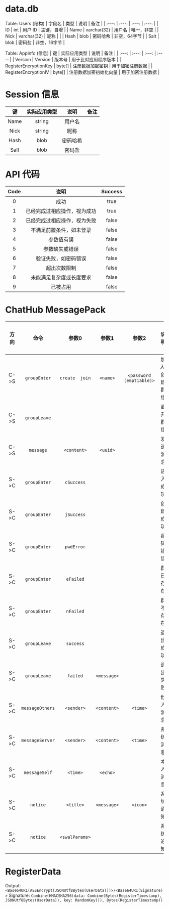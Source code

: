# data.db
Table: Users (结构)
| 字段名 | 类型 | 说明 |	备注 |
| :---: | :---: | :---: | :---: |
| ID | int | 用户 ID | 主键，自增 |
| Name | varchar(32) | 用户名 | 唯一，非空 |
| Nick | varchar(32) | 昵称 |  |
| Hash | blob | 密码哈希 | 非空，64字节 |
| Salt | blob | 密码盐 | 非空，16字节 |

Table: AppInfo (信息)
| 键 | 实际应用类型 | 说明 | 备注 |
| :---: | :---: | :---: | :---: |
| Version | Version | 版本号 | 用于比对应用程序版本 |
| RegisterEncryptionKey | byte[] | 注册数据加密密钥 | 用于加密注册数据 |
| RegisterEncryptionIV | byte[] | 注册数据加密初始化向量 | 用于加密注册数据 |


# Session 信息
|  键  | 实际应用类型 |  说明  | 备注 |
| :--: | :---------: | :----: | :--: |
| Name |   string    | 用户名 |      |
| Nick |   string    |  昵称  |      |
| Hash |    blob     |密码哈希|      |
| Salt |    blob     | 密码盐 |      |


# API 代码
| Code |            说明            | Success |
| :--: | :------------------------: |:-------:|
|  0   |            成功            |  true   |
|  1   | 已经完成过相应操作，视为成功 |  true   |
|  2   | 已经完成过相应操作，视为失败 |  false  |
|  3   |  不满足前置条件，如未登录   |  false  |
|  4   |         参数值有误         |  false  |
|  5   |       参数缺失或错误        |  false  |
|  6   |    验证失败，如密码错误     |  false  |
|  7   |        超出次数限制        |  false  |
|  8   |  未能满足复杂度或长度要求   |  false  |
|  9   |           已被占用         |  false  |


# ChatHub MessagePack
| 方向 |     命令      |     参数0     |     参数1     |         参数2          |   说明    |   完成情况   |
| :--: | :-----------: | :----------: |:-----------:| :--------------------: |:-------:|:--------:|
| C->S | `groupEnter`  |`create  join`|  `<name>`   |`<password (emptiable)>`| 加入/创建群组 | C:Y  S:? |
| C->S | `groupLeave`  |              |             |                        |  离开群组   | C:Y  S:Y |
| C->S |   `message`   | `<content>`  |  `<uuid>`   |                        |  发送消息   | C:Y  S:? |
| S->C | `groupEnter`  |  `cSuccess`  |             |                        |  进入成功   | C:Y  S:Y |
| S->C | `groupEnter`  |  `jSuccess`  |             |                        |  创建成功   | C:Y  S:Y |
| S->C | `groupEnter`  |  `pwdError`  |             |                        |  密码错误   | C:Y  S:Y |
| S->C | `groupEnter`  |  `eFailed`   |             |                        |  群已存在   | C:Y  S:Y |
| S->C | `groupEnter`  |  `nFailed`   |             |                        |  群不存在   | C:Y  S:Y |
| S->C | `groupLeave`  |   `success`  |             |                        |  退出成功   | C:Y  S:Y |
| S->C | `groupLeave`  |   `failed`   | `<message>` |                        |  退出失败   | C:Y  S:Y |
| S->C |`messageOthers`|  `<sender>`  | `<content>` |        `<time>`        |  他人消息   | C:Y  S:Y |
| S->C |`messageServer`|  `<sender>`  | `<content>` |        `<time>`        |  系统消息   | C:Y  S:Y |
| S->C | `messageSelf` |   `<time>`   |  `<echo>`   |                        |  本人消息   | C:Y  S:Y |
| S->C |   `notice`    |   `<title>`  | `<message>` |        `<icon>`        |  系统通知   | C:Y  S:Y |
| S->C |   `notice`    |`<swalParams>`|             |                        |  系统通知   | C:Y  S:Y |



# RegisterData
Output: `<Base64URI(AESEncrypt(JSONUtf8Bytes(UserData)))>/<Base64URI(Signature)>`
Signature: `Combine(HMACSHA256(data: Combine(Bytes(RegisterTimestamp), JSONUtf8Bytes(UserData)), key: RandomKey()), Bytes(RegisterTimestamp))`